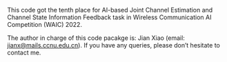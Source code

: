 This code got the tenth place for AI-based Joint Channel Estimation and Channel State Information Feedback task in Wireless Communication AI Competition (WAIC) 2022. 

The author in charge of this code pacakge is: Jian Xiao (email: jianx@mails.ccnu.edu.cn). If you have any queries, please don’t hesitate to contact me.
